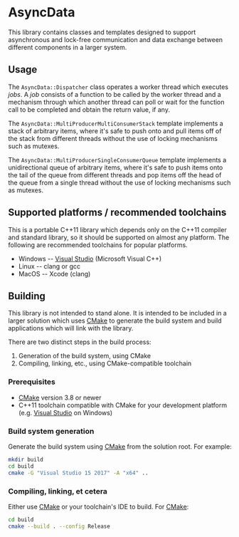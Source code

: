 # AsyncData

This library contains classes and templates designed to support asynchronous
and lock-free communication and data exchange between different components in a
larger system.

## Usage

The `AsyncData::Dispatcher` class operates a worker thread which executes
*jobs*.  A *job* consists of a function to be called by the worker thread and a
mechanism through which another thread can poll or wait for the function call
to be completed and obtain the return value, if any.

The `AsyncData::MultiProducerMultiConsumerStack` template implements a stack of
arbitrary items, where it's safe to push onto and pull items off of the stack
from different threads without the use of locking mechanisms such as mutexes.

The `AsyncData::MultiProducerSingleConsumerQueue` template implements a
unidirectional queue of arbitrary items, where it's safe to push items onto the
tail of the queue from different threads and pop items off the head of the
queue from a single thread without the use of locking mechanisms such as
mutexes.

## Supported platforms / recommended toolchains

This is a portable C++11 library which depends only on the C++11 compiler and
standard library, so it should be supported on almost any platform.  The
following are recommended toolchains for popular platforms.

* Windows -- [Visual Studio](https://www.visualstudio.com/) (Microsoft Visual C++)
* Linux -- clang or gcc
* MacOS -- Xcode (clang)

## Building

This library is not intended to stand alone.  It is intended to be included in
a larger solution which uses [CMake](https://cmake.org/) to generate the build
system and build applications which will link with the library.

There are two distinct steps in the build process:

1. Generation of the build system, using CMake
2. Compiling, linking, etc., using CMake-compatible toolchain

### Prerequisites

* [CMake](https://cmake.org/) version 3.8 or newer
* C++11 toolchain compatible with CMake for your development platform (e.g.
  [Visual Studio](https://www.visualstudio.com/) on Windows)

### Build system generation

Generate the build system using [CMake](https://cmake.org/) from the solution
root.  For example:

```bash
mkdir build
cd build
cmake -G "Visual Studio 15 2017" -A "x64" ..
```

### Compiling, linking, et cetera

Either use [CMake](https://cmake.org/) or your toolchain's IDE to build.
For [CMake](https://cmake.org/):

```bash
cd build
cmake --build . --config Release
```
